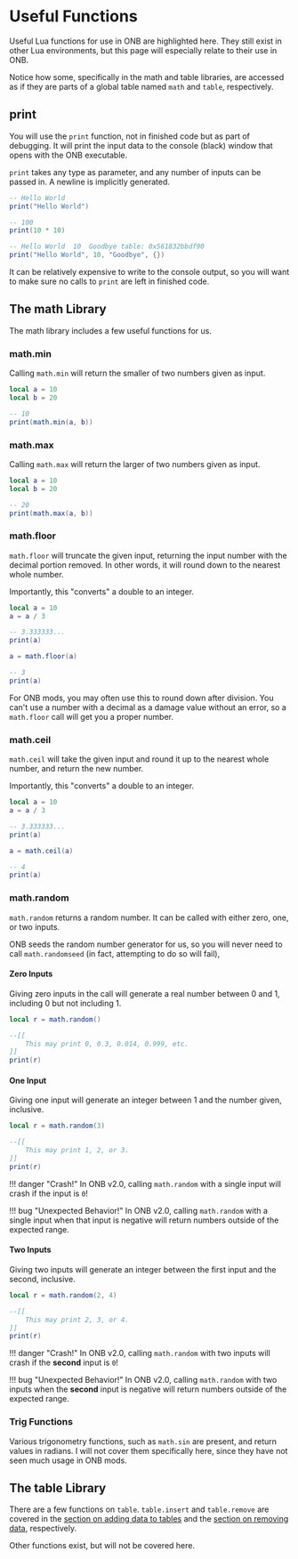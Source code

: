 # Useful Functions

Useful Lua functions for use in ONB are highlighted here. They still exist 
in other Lua environments, but this page will especially relate to their use 
in ONB.

Notice how some, specifically in the math and table libraries, are accessed as 
if they are parts of a global table named `math` and `table`, respectively.

## print

You will use the `print` function, not in finished code but as part of debugging. 
It will print the input data to the console (black) window that opens with the 
ONB executable.

`print` takes any type as parameter, and any number of inputs can be passed in. A newline
is implicitly generated.

```lua
-- Hello World
print("Hello World")

-- 100
print(10 * 10)

-- Hello World	10	Goodbye	table: 0x561832bbdf90
print("Hello World", 10, "Goodbye", {})
```

It can be relatively expensive to write to the console output, so you will want 
to make sure no calls to `print` are left in finished code.

## The math Library

The math library includes a few useful functions for us.

### math.min

Calling `math.min` will return the smaller of two numbers given as input.

```lua
local a = 10
local b = 20

-- 10
print(math.min(a, b))
```

### math.max

Calling `math.max` will return the larger of two numbers given as input.

```lua
local a = 10
local b = 20

-- 20
print(math.max(a, b))
```

### math.floor

`math.floor` will truncate the given input, returning the input number with the decimal 
portion removed. In other words, it will round down to the nearest whole number.

Importantly, this "converts" a double to an integer.

```lua
local a = 10
a = a / 3

-- 3.333333...
print(a)

a = math.floor(a)

-- 3
print(a)
```

For ONB mods, you may often use this to round down after division. You can't use a number 
with a decimal as a damage value without an error, so a `math.floor` call will get you a 
proper number.

### math.ceil

`math.ceil` will take the given input and round it up to the nearest whole number, and 
return the new number.

Importantly, this "converts" a double to an integer.

```lua
local a = 10
a = a / 3

-- 3.333333...
print(a)

a = math.ceil(a)

-- 4
print(a)
```

### math.random

`math.random` returns a random number. It can be called with either zero, one, or two inputs.

ONB seeds the random number generator for us, so you will never need to call `math.randomseed` 
(in fact, attempting to do so will fail),

#### Zero Inputs

Giving zero inputs in the call will generate a real number between 0 and 1, including 0 but 
not including 1.

```lua
local r = math.random()

--[[
    This may print 0, 0.3, 0.014, 0.999, etc.
]]
print(r)
```

#### One Input

Giving one input will generate an integer between 1 and the number given, inclusive.

```lua
local r = math.random(3)

--[[
    This may print 1, 2, or 3.
]]
print(r)
```

!!! danger "Crash!"
    In ONB v2.0, calling `math.random` with a single input will crash if the input 
    is `0`!

!!! bug "Unexpected Behavior!"
    In ONB v2.0, calling `math.random` with a single input when that input is negative
    will return numbers outside of the expected range.

#### Two Inputs

Giving two inputs will generate an integer between the first input and the second, inclusive.

```lua
local r = math.random(2, 4)

--[[
    This may print 2, 3, or 4.
]]
print(r)
```

!!! danger "Crash!"
    In ONB v2.0, calling `math.random` with two inputs will crash if the **second** input 
    is `0`!

!!! bug "Unexpected Behavior!"
    In ONB v2.0, calling `math.random` with two inputs when the **second** input is negative
    will return numbers outside of the expected range.

### Trig Functions

Various trigonometry functions, such as `math.sin` are present, and return values in radians. 
I will not cover them specifically here, since they have not seen much usage in ONB mods.

## The table Library

There are a few functions on `table`. `table.insert` and `table.remove` are covered in the 
[section on adding data to tables](variables/tables.md#adding-and-accessing-data) and the 
[section on removing data](variables/tables.md#removing-data), respectively.

Other functions exist, but will not be covered here.